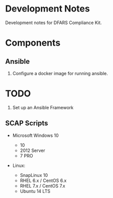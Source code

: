 # Development Notes

Development notes for DFARS Compliance Kit.


# Components

## Ansible

1. Configure a docker image for running ansible.


# TODO

1. Set up an Ansible Framework

## SCAP Scripts

* Microsoft Windows 10
	* 10 
	* 2012 Server
	* 7 PRO

* Linux:
	- SnapLinux 10
	- RHEL 6.x / CentOS 6.x
	- RHEL 7.x / CentOS 7.x
	- Ubuntu 14 LTS

